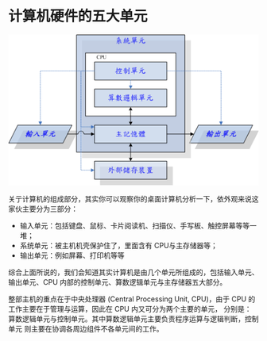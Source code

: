 # 计算机硬件的五大单元

![](/assets/1.png)

关亍计算机的组成部分，其实你可以观察你的桌面计算机分析一下，依外观来说这家伙主要分为三部分：

* 输入单元：包括键盘、鼠标、卡片阅读机、扫描仪、手写板、触控屏幕等等一堆；
* 系统单元：被主机机壳保护住了，里面含有 CPU与主存储器等；
*  输出单元：例如屏幕、打印机等等

综合上面所说的，我们会知道其实计算机是由几个单元所组成的，包括输入单元、 输出单元、CPU 内部的控制单元、算数逻辑单元与主存储器五大部分。

整部主机的重点在于中央处理器 \(Central Processing Unit, CPU\)，由于 CPU 的工作主要在于管理与运算，因此在 CPU 内又可分为两个主要的单元，
分别是： 算数逻辑单元与控制单元。其中算数逻辑单元主要负责程序运算与逻辑判断，控制单元
则主要在协调各周边组件不各单元间的工作。



